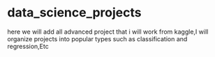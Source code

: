 # data_science_projects
here we will add all advanced project that i will work from kaggle,I will organize projects into popular types such as classification and regression,Etc
